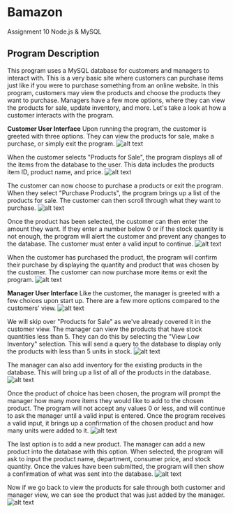 # Bamazon
Assignment 10 Node.js &amp; MySQL

## Program Description
This program uses a MySQL database for customers and managers to interact with. This is a very basic site where customers can purchase items just like if you were to purchase something from an online website. In this program, customers may view the products and choose the products they want to purchase. Managers have a few more options, where they can view the products for sale, update inventory, and more. Let's take a look at how a customer interacts with the program.

**Customer User Interface**
Upon running the program, the customer is greeted with three options. They can view the products for sale, make a purchase, or simply exit the program.
![alt text](images/customerSelection.JPG)

When the customer selects "Products for Sale", the program displays all of the items from the database to the user. This data includes the products item ID, product name, and price.
![alt text](images/customerProducts.JPG)

The customer can now choose to purchase a products or exit the program. When they select "Purchase Products", the program brings up a list of the products for sale. The customer can then scroll through what they want to purchase.
![alt text](images/customerPurchase.JPG)

Once the product has been selected, the customer can then enter the amount they want. If they enter a number below 0 or if the stock quantity is not enough, the program will alert the customer and prevent any changes to the database. The customer must enter a valid input to continue.
![alt text](images/customerPurchaseInvalidQuantity.JPG)

When the customer has purchased the product, the program will confirm their purchase by displaying the quantity and product that was chosen by the customer. The customer can now purchase more items or exit the program.
![alt text](images/customerPurchaseComplete.JPG)

**Manager User Interface**
Like the customer, the manager is greeted with a few choices upon start up. There are a few more options compared to the customers' view.
![alt text](images/managerSelection.JPG)

We will skip over "Products for Sale" as we've already covered it in the customer view. The manager can view the products that have stock quantities less than 5. They can do this by selecting the "View Low Inventory" selection. This will send a query to the database to display only the products with less than 5 units in stock.
![alt text](images/managerViewLow.JPG)

The manager can also add inventory for the existing products in the database. This will bring up a list of all of the products in the database.
![alt text](images/managerAddInv.JPG)

Once the product of choice has been chosen, the program will prompt the manager how many more items they would like to add to the chosen product. The program will not accept any values 0 or less, and will continue to ask the manager until a valid input is entered. Once the program receives a valid input, it brings up a confirmation of the chosen product and how many units were added to it.
![alt text](images/managerAddInvComplete.JPG)

The last option is to add a new product. The manager can add a new product into the database with this option. When selected, the program will ask to input the product name, department, consumer price, and stock quantity. Once the values have been submitted, the program will then show a confirmation of what was sent into the database.
![alt text](images/managerAddNew.JPG)

Now if we go back to view the products for sale through both customer and manager view, we can see the product that was just added by the manager.
![alt text](images/managerAddNewConfirm.JPG)
